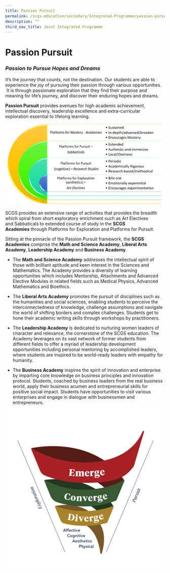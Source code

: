 ```yaml
---
title: Passion Pursuit
permalink: /scgs-education/secondary/Integrated-Programme/passion-pursuit
description: ""
third_nav_title: Joint Integrated Programme
---
```

# **Passion Pursuit**

### _Passion to Pursue Hopes and Dreams_

It’s the journey that counts, not the destination. Our students are able to experience the joy of pursuing their passion through various opportunities.  It is through passionate exploration that they find their purpose and meaning for life’s journey, and discover their enduring hopes and dreams.

**Passion Pursuit** provides avenues for high academic achievement, intellectual discovery, leadership excellence and extra-curricular exploration essential to lifelong learning.

![](/images/passionpursuit.png)

SCGS provides an extensive range of activities that provides the breadth which spiral from short exploratory enrichment such as Art Electives and Sabbaticals to extended course of study in the **SCGS Academies** through Platforms for Exploration and Platforms for Pursuit.

Sitting at the pinnacle of the Passion Pursuit framework, the **SCGS Academies** comprise the **Math and Science Academy**, **Liberal Arts Academy**, **Leadership Academy** and **Business Academy**.

*   The **Math and Science Academy** addresses the intellectual spirit of those with brilliant aptitude and keen interest in the Sciences and Mathematics. The Academy provides a diversity of learning opportunities which includes Mentorship, Attachments and Advanced Elective Modules in related fields such as Medical Physics, Advanced Mathematics and Bioethics.

*   The **Liberal Arts Academy** promotes the pursuit of disciplines such as the humanities and social sciences, enabling students to perceive the interconnectedness of knowledge, challenge assumptions and navigate the world of shifting borders and complex challenges. Students get to hone their academic writing skills through workshops by practitioners.

*   The **Leadership Academy** is dedicated to nurturing women leaders of character and relevance, the cornerstone of the SCGS education. The Academy leverages on its vast network of former students from different fields to offer a myriad of leadership development opportunities including personal mentoring by accomplished leaders, where students are inspired to be world-ready leaders with empathy for humanity.

*   The **Business Academy** inspires the spirit of innovation and enterprise by imparting core knowledge on business principles and innovation protocol. Students, coached by business leaders from the real business world, apply their business acumen and entrepreneurial skills for positive social impact. Students have opportunities to visit various enterprises and engage in dialogue with businessmen and entrepreneurs.

![](/images/PP-e1588899876727.png)